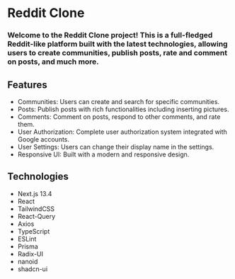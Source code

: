 # Reddit Clone

### Welcome to the Reddit Clone project! This is a full-fledged Reddit-like platform built with the latest technologies, allowing users to create communities, publish posts, rate and comment on posts, and much more.

## Features

- Communities: Users can create and search for specific communities.
- Posts: Publish posts with rich functionalities including inserting pictures.
- Comments: Comment on posts, respond to other comments, and rate them.
- User Authorization: Complete user authorization system integrated with Google accounts.
- User Settings: Users can change their display name in the settings.
- Responsive UI: Built with a modern and responsive design.


## Technologies

- Next.js 13.4
- React
- TailwindCSS
- React-Query
- Axios
- TypeScript
- ESLint
- Prisma
- Radix-UI
- nanoid
- shadcn-ui 
